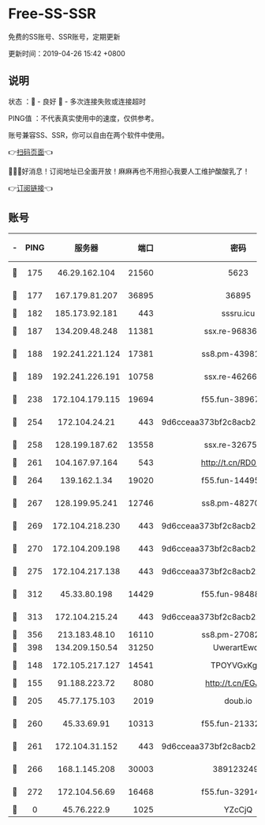 # Free-SS-SSR

免费的SS账号、SSR账号，定期更新

更新时间：2019-04-26 15:42 +0800

## 说明

状态     ：🙂 - 良好 🙁 - 多次连接失败或连接超时

PING值   ：不代表真实使用中的速度，仅供参考。

账号兼容SS、SSR，你可以自由在两个软件中使用。

👉[扫码页面](https://liesauer.github.io/Free-SS-SSR/)👈

🎉🎉🎉好消息！订阅地址已全面开放！麻麻再也不用担心我要人工维护酸酸乳了！

👉[订阅链接](https://www.liesauer.net/yogurt/subscribe?ACCESS_TOKEN=DAYxR3mMaZAsaqUb)👈

## 账号

|-|PING|服务器|端口|密码|加密方式|区域|
|:----:|:----:|:-----:|-----:|:----:|:----:|:----:|
|🙂|175|46.29.162.104|21560|5623|aes-128-ctr|RU|
|🙂|177|167.179.81.207|36895|36895|aes-256-cfb|JP|
|🙂|182|185.173.92.181|443|sssru.icu|rc4-md5|RU|
|🙂|187|134.209.48.248|11381|ssx.re-96836454|aes-256-cfb|US|
|🙂|188|192.241.221.124|17381|ss8.pm-43981426|aes-256-cfb|US|
|🙂|189|192.241.226.191|10758|ssx.re-46266917|aes-256-cfb|US|
|🙂|238|172.104.179.115|19694|f55.fun-38967264|aes-256-cfb|SG|
|🙂|254|172.104.24.21|443|9d6cceaa373bf2c8acb22e60b6a58be6|aes-256-cfb|US|
|🙂|258|128.199.187.62|13558|ssx.re-32675545|aes-256-cfb|SG|
|🙂|261|104.167.97.164|543|http://t.cn/RD0D7sx|rc4-md5|CA|
|🙂|264|139.162.1.34|19020|f55.fun-14495411|aes-256-cfb|SG|
|🙂|267|128.199.95.241|12746|ss8.pm-48270505|aes-256-cfb|SG|
|🙂|269|172.104.218.230|443|9d6cceaa373bf2c8acb22e60b6a58be6|aes-256-cfb|US|
|🙂|270|172.104.209.198|443|9d6cceaa373bf2c8acb22e60b6a58be6|aes-256-cfb|US|
|🙂|275|172.104.217.138|443|9d6cceaa373bf2c8acb22e60b6a58be6|aes-256-cfb|US|
|🙂|312|45.33.80.198|14429|f55.fun-98488000|aes-256-cfb|US|
|🙂|313|172.104.215.24|443|9d6cceaa373bf2c8acb22e60b6a58be6|aes-256-cfb|US|
|🙂|356|213.183.48.10|16110|ss8.pm-27082540|rc4-md5|RU|
|🙂|398|134.209.150.54|31250|UwerartEwqe|chacha20|IN|
|🙂|148|172.105.217.127|14541|TPOYVGxKglpi|aes-256-cfb|JP|
|🙂|155|91.188.223.72|8080|http://t.cn/EGJIyrl|rc4-md5|RU|
|🙂|205|45.77.175.103|2019|doub.io|aes-128-ctr|SG|
|🙂|260|45.33.69.91|10313|f55.fun-21332976|aes-256-cfb|US|
|🙂|261|172.104.31.152|443|9d6cceaa373bf2c8acb22e60b6a58be6|aes-256-cfb|US|
|🙂|266|168.1.145.208|30003|3891232494|aes-256-cfb|AU|
|🙂|272|172.104.56.69|16468|f55.fun-32914277|aes-256-cfb|SG|
|🙁|0|45.76.222.9|1025|YZcCjQ|rc4-md5|JP|
